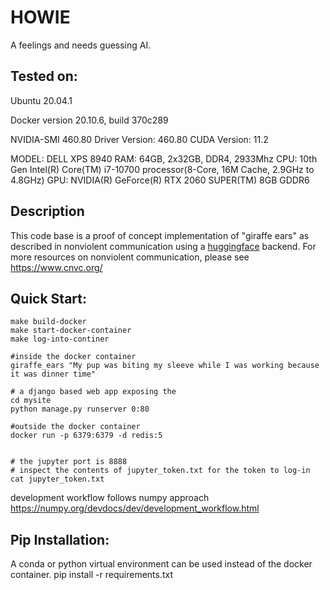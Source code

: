# HOWIE

A feelings and needs guessing AI.

## Tested on:

Ubuntu 20.04.1

Docker version 20.10.6, build 370c289 

NVIDIA-SMI 460.80       Driver Version: 460.80       CUDA Version: 11.2 

MODEL: DELL XPS 8940
RAM: 64GB, 2x32GB, DDR4, 2933Mhz
CPU: 10th Gen Intel(R) Core(TM) i7-10700 processor(8-Core, 16M Cache, 2.9GHz to 4.8GHz) 
GPU: NVIDIA(R) GeForce(R) RTX 2060 SUPER(TM) 8GB GDDR6

## Description

This code base is a proof of concept implementation of "giraffe ears" as described in nonviolent communication using a [huggingface](https://huggingface.co/) backend.  For more resources on nonviolent communication, please see https://www.cnvc.org/

## Quick Start:

    make build-docker
    make start-docker-container
    make log-into-continer

    #inside the docker container
    giraffe_ears "My pup was biting my sleeve while I was working because it was dinner time"

    # a django based web app exposing the 
    cd mysite
    python manage.py runserver 0:80
    
    #outside the docker container
    docker run -p 6379:6379 -d redis:5
    

    # the jupyter port is 8888
    # inspect the contents of jupyter_token.txt for the token to log-in
    cat jupyter_token.txt

development workflow follows numpy approach https://numpy.org/devdocs/dev/development_workflow.html

## Pip Installation:
A conda or python virtual environment can be used instead of the docker container.
    pip install -r requirements.txt
